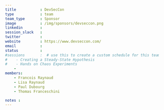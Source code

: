 ```yaml
---
title           : DevSecCon
type            : team
team_type       : Sponsor
image           : /img/sponsors/devseccon.png
linkedin        :
session_slack   :
twitter         :
website         : https://www.devseccon.com/
email           :
status          :
#sessions       :  # use this to create a custom schedule for this team
#    - Creating a Steady-State Hypothesis
#    - Hands on Chaos Experiments
    -
members:
    - Francois Raynaud
    - Lisa Raynaud
    - Paul Dubourg
    - Thomas Franceschini

notes :
---
```

